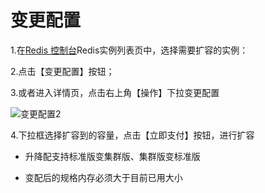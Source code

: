 # 变更配置

1.在[Redis 控制台](https://redis-console.jdcloud.com/redis)Redis实例列表页中，选择需要扩容的实例：

2.点击【变更配置】按钮；

3.或者进入详情页，点击右上角【操作】下拉变更配置

![变更配置2](https://github.com/jdcloudcom/cn/blob/master/image/Redis/c4.png)

4.下拉框选择扩容到的容量，点击【立即支付】按钮，进行扩容

 - 升降配支持标准版变集群版、集群版变标准版
 
 - 变配后的规格内存必须大于目前已用大小



